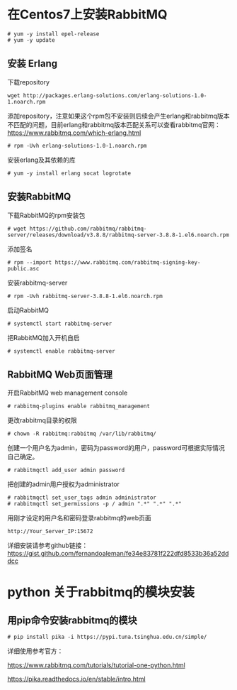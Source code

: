 # 在Centos7上安装RabbitMQ

```
# yum -y install epel-release
# yum -y update
```
## 安装 Erlang

下载repository

```
wget http://packages.erlang-solutions.com/erlang-solutions-1.0-1.noarch.rpm
```

添加repository，注意如果这个rpm包不安装则后续会产生erlang和rabbitmq版本不匹配的问题，目前erlang和rabbitmq版本匹配关系可以查看rabbitmq官网：https://www.rabbitmq.com/which-erlang.html

```
# rpm -Uvh erlang-solutions-1.0-1.noarch.rpm
```

安装erlang及其依赖的库
```
# yum -y install erlang socat logrotate
```

## 安装RabbitMQ

下载RabbitMQ的rpm安装包

```
# wget https://github.com/rabbitmq/rabbitmq-server/releases/download/v3.8.8/rabbitmq-server-3.8.8-1.el6.noarch.rpm
```

添加签名

```
# rpm --import https://www.rabbitmq.com/rabbitmq-signing-key-public.asc
```

安装rabbitmq-server

```
# rpm -Uvh rabbitmq-server-3.8.8-1.el6.noarch.rpm
```

启动RabbitMQ

```
# systemctl start rabbitmq-server
```

把RabbitMQ加入开机自启

```
# systemctl enable rabbitmq-server
```

## RabbitMQ Web页面管理

开启RabbitMQ web management console

```
# rabbitmq-plugins enable rabbitmq_management
```

更改rabbitmq目录的权限

```
# chown -R rabbitmq:rabbitmq /var/lib/rabbitmq/
```

创建一个用户名为admin，密码为password的用户，password可根据实际情况自己确定。

```
# rabbitmqctl add_user admin password
```

把创建的admin用户授权为administrator

```
# rabbitmqctl set_user_tags admin administrator
# rabbitmqctl set_permissions -p / admin ".*" ".*" ".*"
```

用刚才设定的用户名和密码登录rabbitmq的web页面

```
http://Your_Server_IP:15672
```


详细安装请参考github链接：
https://gist.github.com/fernandoaleman/fe34e83781f222dfd8533b36a52dddcc


# python 关于rabbitmq的模块安装

## 用pip命令安装rabbitmq的模块
```
# pip install pika -i https://pypi.tuna.tsinghua.edu.cn/simple/
```

详细使用参考官方：

https://www.rabbitmq.com/tutorials/tutorial-one-python.html

https://pika.readthedocs.io/en/stable/intro.html